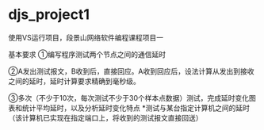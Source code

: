 # djs_project1

使用VS运行项目，段景山网络软件编程课程项目一


基本要求
①编写程序测试两个节点之间的通信延时

②A发出测试报文，B收到后，直接回应。A收到回应后，设法计算从发出到接收之间的延时，延时计算要求精确到毫秒级。

③多次（不少于10次，每次测试不少于30个样本点数据）测试，完成延时变化图表和统计平均延时，以及分析延时变化特点
*测试与某台指定计算机之间的延时（该计算机已实现在指定端口上，将收到的测试报文直接回送）